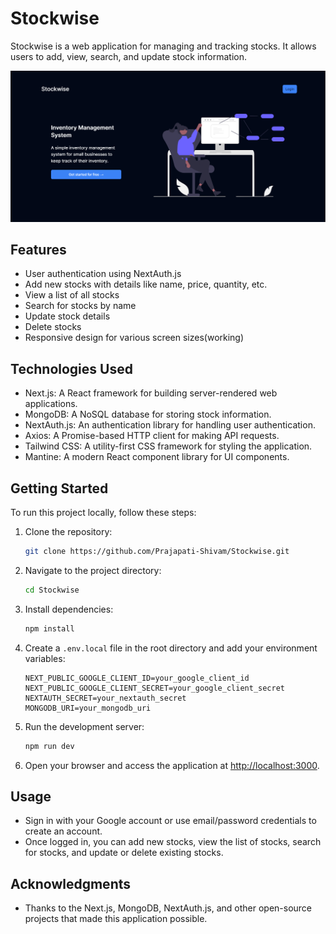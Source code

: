 # Stockwise

Stockwise is a web application for managing and tracking stocks. It allows users to add, view, search, and update stock information.

![Stockwise Screenshot](/public/screenshot.png)

## Features

- User authentication using NextAuth.js
- Add new stocks with details like name, price, quantity, etc.
- View a list of all stocks
- Search for stocks by name
- Update stock details
- Delete stocks
- Responsive design for various screen sizes(working)

## Technologies Used

- Next.js: A React framework for building server-rendered web applications.
- MongoDB: A NoSQL database for storing stock information.
- NextAuth.js: An authentication library for handling user authentication.
- Axios: A Promise-based HTTP client for making API requests.
- Tailwind CSS: A utility-first CSS framework for styling the application.
- Mantine: A modern React component library for UI components.

## Getting Started

To run this project locally, follow these steps:

1. Clone the repository:

   ```bash
   git clone https://github.com/Prajapati-Shivam/Stockwise.git
   ```

2. Navigate to the project directory:

   ```bash
   cd Stockwise
   ```

3. Install dependencies:

   ```bash
   npm install
   ```

4. Create a `.env.local` file in the root directory and add your environment variables:

   ```env
   NEXT_PUBLIC_GOOGLE_CLIENT_ID=your_google_client_id
   NEXT_PUBLIC_GOOGLE_CLIENT_SECRET=your_google_client_secret
   NEXTAUTH_SECRET=your_nextauth_secret
   MONGODB_URI=your_mongodb_uri
   ```

5. Run the development server:

   ```bash
   npm run dev
   ```

6. Open your browser and access the application at [http://localhost:3000](http://localhost:3000).

## Usage

- Sign in with your Google account or use email/password credentials to create an account.
- Once logged in, you can add new stocks, view the list of stocks, search for stocks, and update or delete existing stocks.

## Acknowledgments

- Thanks to the Next.js, MongoDB, NextAuth.js, and other open-source projects that made this application possible.
